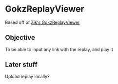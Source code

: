 # GokzReplayViewer

Based off of [Zik's GokzReplayViewer](https://github.com/Metapyziks/GOKZReplayViewer)

## Objective
To be able to input any link with the replay, and play it

## Later stuff
Upload replay locally?